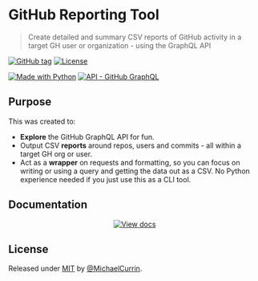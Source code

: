 # GitHub Reporting Tool
> Create detailed and summary CSV reports of GitHub activity in a target GH user or organization - using the GraphQL API

[![GitHub tag](https://img.shields.io/github/tag/MichaelCurrin/github-reporting-py)](https://github.com/MichaelCurrin/github-reporting-py/tags/)
[![License](https://img.shields.io/badge/License-MIT-blue.svg)](#license)

[![Made with Python](https://img.shields.io/badge/Python->=3.6-blue?logo=python&logoColor=white)](https://python.org)
[![API - GitHub GraphQL](https://img.shields.io/badge/API-GitHub_GraphQL-blue?logo=github)](https://graphql.github.io/)


## Purpose

This was created to:

- **Explore** the GitHub GraphQL API for fun.
- Output CSV **reports** around repos, users and commits - all within a target GH org or user.
- Act as a **wrapper** on requests and formatting, so you can focus on writing or using a query and getting the data out as a CSV. No Python experience needed if you just use this as a CLI tool.


## Documentation

<div align="center">

[![View docs](https://img.shields.io/badge/View-Online_docs-blue?style=for-the-badge)](https://michaelcurrin.github.io/github-reporting-py/)

</div>


## License

Released under [MIT](/LICENSE) by [@MichaelCurrin](https://github.com/MichaelCurrin/).
